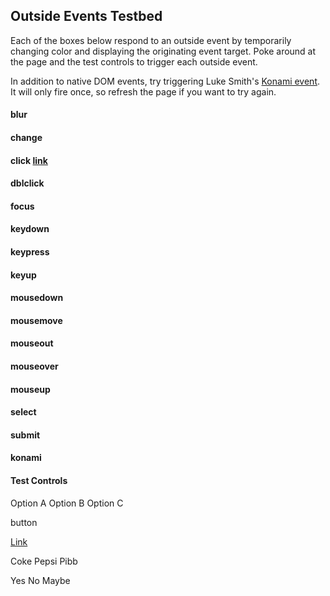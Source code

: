 Outside Events Testbed
----------------------

Each of the boxes below respond to an outside event by temporarily changing color and displaying the originating event target. Poke around at the page and the test controls to trigger each outside event.

In addition to native DOM events, try triggering Luke Smith's [Konami event](http://yuilibrary.com/gallery/show/event-konami "up, up, down, down, left, right, left, right, b, a"). It will only fire once, so refresh the page if you want to try again.

#### blur

#### change

#### click [link](#)

#### dblclick

#### focus

#### keydown

#### keypress

#### keyup

#### mousedown

#### mousemove

#### mouseout

#### mouseover

#### mouseup

#### select

#### submit

#### konami

#### Test Controls

Option A Option B Option C  

button

<a href="?linked" id="link">Link</a>

Coke Pepsi Pibb

Yes No Maybe
